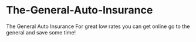 # The-General-Auto-Insurance
The General Auto Insurance
For great low rates you can get online go to the general and save some time!
